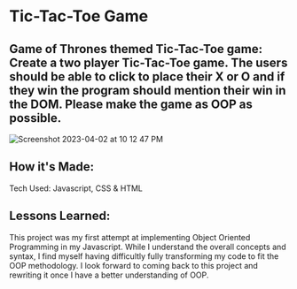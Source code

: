 # Tic-Tac-Toe Game

## Game of Thrones themed Tic-Tac-Toe game: Create a two player Tic-Tac-Toe game. The users should be able to click to place their X or O and if they win the program should mention their win in the DOM. Please make the game as OOP as possible.

![Screenshot 2023-04-02 at 10 12 47 PM](https://user-images.githubusercontent.com/76449195/229396210-fb5ee431-0eb5-43f4-8d72-818681a4a219.png)


## How it's Made:
Tech Used: Javascript, CSS & HTML

## Lessons Learned:
This project was my first attempt at implementing Object Oriented Programming in my Javascript. While I understand the overall concepts and syntax, I find myself having difficultly fully transforming my code to fit the OOP methodology. I look forward to coming back to this project and rewriting it once I have a better understanding of OOP.


